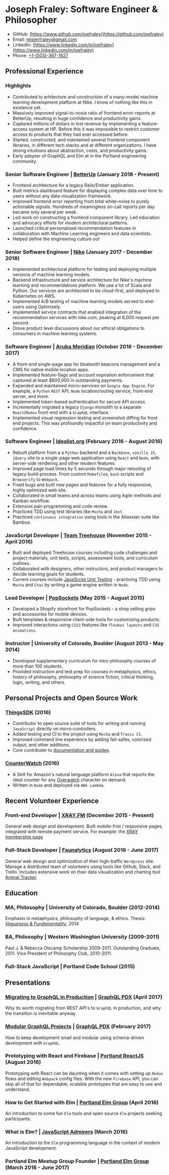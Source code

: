 # Joseph Fraley: Software Engineer & Philosopher

- GitHub: [https://www.github.com/joefraley](https://github.com/joefraley)
- Email: [misterfraley@gmail.com](mailto:misterfraley@gmail.com)
- LinkedIn: [https://www.linkedin.com/in/joefraley](https://www.linkedin.com/in/joefraley)
- Phone: [+1-(503)-367-1627](tel:+1-503-367-1627)

## Professional Experience

### Highlights
- Contributed to arhitecture and construction of a many-model machine learning development platform at Nike. I know of nothing like this in existence yet.
- Massively improved signal-to-nosie ratio of frontend error-reports at BetterUp, resulting in huge confidence and productivity gains.
- Captured millions of dollars in lost revenue by implementing a feature-access system at HP. Before this it was impossible to restrict customer access to products that they had ever accessed before.
- Started, constructed, and maintained several frontend component libraries, in different tech stacks and at different organizations. I have strong intuitions about abstraction, costs, and productivity gains.
- Early adopter of GraphQL and Elm at in the Portland engineering community.

### Senior Software Engineer | [BetterUp](https://www.betterup.co) (January 2018 - Present)
- Frontend architecture for a legacy Rails/Ember application.
- Built metrics dashboard feature for displaying complex data over time to users without any data visualization framework.
- Improved frontend error reporting from total white-noise to purely actionable signals. Hundreds of meaningless on-call reports per day became only several per week.
- Led work on constructing a frontend component library. Led education and advocacy efforts for modern architectural patterns.
- Launched critical personalized recommendation features in collaboration with Machine Learning engineers and data scientists.
- Helped define the engineering culture oof 

### Senior Software Engineer |  [Nike](http://nike.com/) (January 2017 - December 2018)
- Implemented architectural platform for testing and deploying multiple versions of machine learning models.
- Backend infrastructure and service architecture for Nike's machine learning and recommendations platform. We use a lot of Scala and Python. Our services are architected to be cloud-first, and deployed to Kubernetes on AWS.
- Implemented A/B testing of machine learning models served to end-users using Optimizely.
- Implemented service contracts that enabled integration of the recommendation services with nike.com, peaking at 6,000 request per second.
- Drove product level discussions about our ethical obligations to consumers in machine learning systems.

### Software Engineer |  [Aruba Meridian](http://meridianapps.com/) (October 2016 - December 2017)

- A front-end single-page app for bluetooth beacons management and a CMS for native mobile location apps.
- Implemented feature-flags and account expiration enforcement that captured at least $800,000 in outstanding payments.
- Expanded and maintained micro-services on `Google App Engine`. For example, a `Python` `REST` API, `Node` location/routing service, front-end server, and more.
- Implemented token-based authentication for secure API access.
- Incrementally migrated a legacy `Django` monolith to a separate `React`/`Redux` front-end with a `GraphQL` interface.
- Implemented visual regression testing and screenshot diffing for front end projects. This was profoundly impactful on team productivity and confidence.

### Software Engineer |  [Idealist.org](http://www.idealist.org) (February 2016 - August 2016)

- Rebuilt platform from a a `Python` backend and a `Backbone`, `vanilla JS`, `jQuery` site to a single-page web application using `React` and `Node`, with server-side rendering and other modern features.
- Improved page load times by 5 seconds through major retooling of legacy build-process. From custom `Makefile`s, `bash` scripts and `Browserify` to `Webpack`.
- Fixed bugs and built new pages and features for a fully responsive, highly  optimized web site.
- Collaborated in small teams and across teams using Agile methods and Kanban workflow.
- Extensive pair-programming and code review.
- Practiced TDD using test libraries like `Mocha` and `Jest`.
- Practiced `continuous integration` using tools in the Atlassian suite like Bamboo.

### JavaScript Developer | [Team Treehouse](https://www.teamtreehouse.com/) (November 2015 - April 2016)

- Built and deployed Treehouse courses including code challenges and project materials, unit tests, scripts, assessment tools, and curriculum outlines.
- Collaborated with designers, other instructors, and product managers to decide learning goals for students.
- Current courses include [JavaScript Unit Testing](https://teamtreehouse.com/library/javascript-unit-testing) - practicing TDD using `Mocha` and `Chai` by writing a game engine written in `Node`.

### Lead Developer | [PopSockets](https://www.popsockets.com) (May 2015 - August 2015)

- Developed a Shopify storefront for PopSockets - a shop selling grips and accessories for mobile devices.
- Built templates & responsive client-side tools for customizing products.
- Improved interactions using `CSS3` features like `flexbox layouts` and `CSS animations`.

### Instructor | University of Colorado, Boulder (August 2013 - May 2014)

- Developed supplementary curriculum for intro philosophy courses of more than 100 students.
- Provided instruction and test prep for courses in metaphysics, ethics, history of philosophy, philosophy of science fiction, critical thinking, logic, writing, and others.

## Personal Projects and Open Source Work

### [ThingsSDK](https://github.com/thingsSDK/thingssdk-cli) (2016)

- Contributor to open source suite of tools for writing and running `JavaScript` directly on micro-controllers.
- Added testing and CI to the project using `Mocha` and `Travis CI`.
- Improved command line experience by adding fail-safes, colorized output, and other additions.
- Core contributer to [documentation and guides](https://guides.thingssdk.com/).

### [CounterWatch](http://www.alexaskillstore.com/other/watchcounter/39162) (2016)

- A Skill for Amazon's natural language platform `Alexa` that reports the ideal counter for any [Overwatch](https://playoverwatch.com/en-us/) character on demand.
- Written in `Node` and deployed via `AWS Lambda`.

## Recent Volunteer Experience

### Front-end Developer | [**XRAY.FM**](https://www.xray.fm) (December 2015 - Present)

General web design and development. Built mobile-frist / responsive pages, integrated with remote payment service.
For example: the [XRAY membership page](http://xray.fm/membership)

### Full-Stack Developer | [Faunalytics](https://faunalytics.org/) (August 2016 - June 2017)

General web design and optimization of their high-traffic `Wordpress` site. Manage a distributed team of volunteers using tools like Github, Slack, and Trello. Includes extensive work on their data visualization and charting tool [Animal Tracker](https://faunalytics.org/animaltracker/).

## Education

### MA, Philosophy | University of Colorado, Boulder (2012-2014)

Emphasis in metaphysics, philosophy of language, & ethics.
Thesis: [*Vagueness & Fundamentality*](http://scholar.colorado.edu/cgi/viewcontent.cgi?article=1041&context=phil_gradetds), 2014

### BA, Philosophy | Western Washington University (2009-2011)

Paul J. & Rebecca Olscamp Scholarship 2009-2011. Outstanding Graduate, 2011.  Vice President of Philosophy Club, 2010-2011.

### Full-Stack JavaScript | Portland Code School (2015)

## Presentations

### [Migrating to GraphQL in Production](https://docs.google.com/presentation/d/1YlvHwTvVzqm-wCeAR65bUZBadWtyZjLUAr2owClNpHU/edit#slide=id.p) | [GraphQL PDX](https://www.meetup.com/GraphQLPDX/events/) (April 2017)

Why its worth migrating from REST API's to `GraphQL` in production, and why the transition is inevitable anyway.

### [Modular GraphQL Projects](https://docs.google.com/presentation/d/1V0gcs6em-ePvD5pVgDzp6AMQXgvoFn0GxNebUBsjl80/edit?usp=sharing) | [GraphQL PDX](https://www.meetup.com/GraphQLPDX/events/236262579/) (February 2017)

How to keep development small and modular using schema-driven development with `GraphQL`.

### Prototyping with React and Firebase | [Portland ReactJS](http://www.meetup.com/Portland-ReactJS/events/233069449/) (August 2016)

Prototyping with React can be daunting when it comes with setting up `Redux` flows and editing `Webpack` config files.
With the new `Firebase` API, you can skip all of that for dependable, scalable prototypes that are easy to use and understand.

### How to Get Started with Elm | [Portland Elm Group](https://www.meetup.com/portlandelm/events/228818726/) (April 2016)

An introduction to some fun `Elm` tools and open source `Elm` projects seeking participants.

### What is Elm? | [JavaScript Admirers](https://www.meetup.com/Portland-JavaScript-Admirers/photos/26839880/) (March 2016)

An introduction to the `Elm` programming language in the context of modern JavaScript development.

### Portland Elm Meetup Group Founder | [Portland Elm Group](https://www.meetup.com/portlandelm/) (March 2016 - June 2017)
